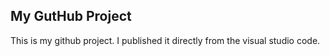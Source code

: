 ## My GutHub Project
This is my github project. I published it directly from the visual studio code. 